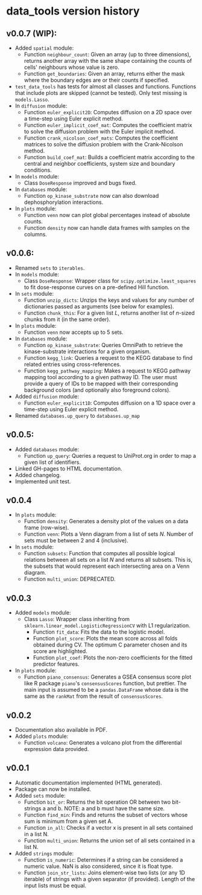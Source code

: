 # data_tools version history

## v0.0.7 (WIP):
- Added `spatial` module:
    - Function `neighbour_count`: Given an array (up to three
      dimensions), returns another array with the same shape containing
      the counts of cells' neighbours whose value is zero.
    - Function `get_boundaries`: Given an array, returns either the mask
      where the boundary edges are or their counts if specified.
- `test_data_tools` has tests for almost all classes and functions.
  Functions that include plots are skipped (cannot be tested). Only test
  missing is `models.Lasso`.
- In `diffusion` module:
    - Function `euler_explicit2D`: Computes diffusion on a 2D space over
      a time-step using Euler explicit method.
    - Function `euler_implicit_coef_mat`: Computes the coefficient
      matrix to solve the diffusion problem with the Euler implicit
      method.
    - Function `crank_nicolson_coef_mats`: Computes the coefficient
      matrices to solve the diffusion problem with the Crank-Nicolson
      method.
    - Function `build_coef_mat`: Builds a coefficient matrix according
      to the central and neighbor coefficients, system size and boundary
      conditions.
- In `models` module:
    - Class `DoseResponse` improved and bugs fixed.
- In `databases` module:
    - Function `op_kinase_substrate` now can also download
      dephosphorylation interactions.
- In `plots` module:
    - Function `venn` now can plot global percentages instead of
      absolute counts.
    - Function `density` now can handle data frames with samples on the
      columns.

## v0.0.6:
- Renamed `sets` to `iterables`.
- In `models` module:
    - Class `DoseResponse`: Wrapper class for
      ``scipy.optimize.least_squares`` to fit dose-response curves on a
      pre-defined Hill function.
- In `sets` module:
    - Function `unzip_dicts`: Unzips the keys and values for any number
      of dictionaries passed as arguments (see below for examples).
    - Function `chunk_this`: For a given list *L*, returns another list
      of *n*-sized chunks from it (in the same order).
- In `plots` module:
    - Function `venn` now accepts up to 5 sets.
- In `databases` module:
    - Function `op_kinase_substrate`: Queries OmniPath to retrieve the
      kinase-substrate interactions for a given organism.
    - Function `kegg_link`: Queries a request to the KEGG database to
      find related entries using cross-references.
    - Function `kegg_pathway_mapping`: Makes a request to KEGG pathway
      mapping tool according to a given pathway ID. The user must
      provide a query of IDs to be mapped with their corresponding
      background colors (and optionally also foreground colors).
- Added `diffusion` module:
    - Function `euler_explicit1D`: Computes diffusion on a 1D space over
      a time-step using Euler explicit method.
- Renamed `databases.up_query` to `databases.up_map`

## v0.0.5:
- Added `databases` module:
    - Function `up_query`: Queries a request to UniProt.org in order to
      map a given list of identifiers.
- Linked GH-pages to HTML documentation.
- Added changelog.
- Implemented unit test.

## v0.0.4
- In `plots` module:
    - Function `density`: Generates a density plot of the values on a
      data frame (row-wise).
    - Function `venn`: Plots a Venn diagram from a list of sets *N*.
      Number of sets must be between 2 and 4 (inclusive).
- In `sets` module:
    - Function `subsets`: Function that computes all possible logical
      relations between all sets on a list *N* and returns all subsets.
      This is, the subsets that would represent each intersecting area
      on a Venn diagram.
    - Function `multi_union`: DEPRECATED.

## v0.0.3
- Added `models` module:
    - Class `Lasso`: Wrapper class inheriting from
      ``sklearn.linear_model.LogisticRegressionCV`` with L1
      regularization.
        - Function `fit_data`: Fits the data to the logistic model.
        - Function `plot_score`: Plots the mean score across all folds
          obtained during CV. The optimum C parameter chosen and its
          score are highlighted.
        - Function `plot_coef`: Plots the non-zero coefficients for the
          fitted predictor features.
- In `plots` module:
    - Function `piano_consensus`: Generates a GSEA consensus score
      plot like R package ``piano``'s ``consensusScores`` function, but
      prettier. The main input is assumed to be a ``pandas.DataFrame``
      whose data is the same as the ``rankMat`` from the result of
      ``consensusScores``.

## v0.0.2
- Documentation also available in PDF.
- Added `plots` module:
    - Function `volcano`: Generates a volcano plot from the differential
      expression data provided.

## v0.0.1
- Automatic documentation implemented (HTML generated).
- Package can now be installed.
- Added `sets` module:
    - Function `bit_or`: Returns the bit operation OR between two
      bit-strings a and b. NOTE: a and b must have the same size.
    - Function `find_min`: Finds and returns the subset of vectors whose
      sum is minimum from a given set A.
    - Function `in_all`: Checks if a vector x is present in all sets
      contained in a list N.
    - Function `multi_union`:  Returns the union set of all sets
      contained in a list N.
- Added `strings` module:
    - Function `is_numeric`: Determines if a string can be considered a
      numeric value. NaN is also considered, since it is float type.
    - Function `join_str_lists`: Joins element-wise two lists (or any 1D
      iterable) of strings with a given separator (if provided). Length
      of the input lists must be equal.

